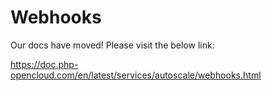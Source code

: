 # Webhooks

Our docs have moved! Please visit the below link:

https://doc.php-opencloud.com/en/latest/services/autoscale/webhooks.html
